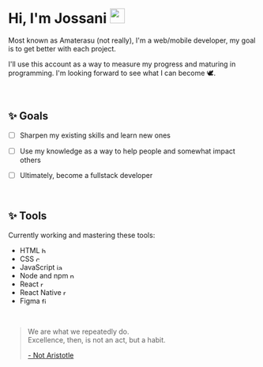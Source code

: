 # Hi, I'm Jossani <img src="https://media.giphy.com/media/hvRJCLFzcasrR4ia7z/giphy.gif" width="30" >

Most known as Amaterasu (not really), I'm a web/mobile developer, my goal is to get better with each project.

I'll use this account as a way to measure my progress and maturing in programming. I'm looking forward to see what I can become 🕊.

<br />

## ✨ Goals

- [ ] Sharpen my existing skills and learn new ones

- [ ] Use my knowledge as a way to help people and somewhat impact others

- [ ] Ultimately, become a fullstack developer

<br />

## ✨ Tools

Currently working and mastering these tools: 

- HTML <img src="https://cdn.jsdelivr.net/gh/devicons/devicon/icons/html5/html5-original.svg" height="12" width="12" alt="html5 logo" />
- CSS <img src="https://cdn.jsdelivr.net/gh/devicons/devicon/icons/css3/css3-original.svg" height="12" width="12" alt="css3 logo" />
- JavaScript <img src="https://cdn.jsdelivr.net/gh/devicons/devicon/icons/javascript/javascript-original.svg" height="12" width="12" alt="javascript logo" />
- Node and npm <img src="https://cdn.jsdelivr.net/gh/devicons/devicon/icons/nodejs/nodejs-original.svg" height="12" width="12" alt="nodejs logo" />
- React <img src="https://cdn.jsdelivr.net/gh/devicons/devicon/icons/react/react-original.svg" height="12" width="12" alt="react logo" />
- React Native <img src="https://cdn.jsdelivr.net/gh/devicons/devicon/icons/react/react-original.svg" height="12" width="12" alt="react logo" />
- Figma <img src="https://cdn.jsdelivr.net/gh/devicons/devicon/icons/figma/figma-original.svg" height="12" width="12" alt="figma logo" />

<br />

> We are what we repeatedly do. <br />
> Excellence, then, is not an act, but a habit.
> 
> [\- Not Aristotle](https://medium.com/the-mission/my-favourite-quote-of-all-time-is-a-misattribution-66356f22843d)
